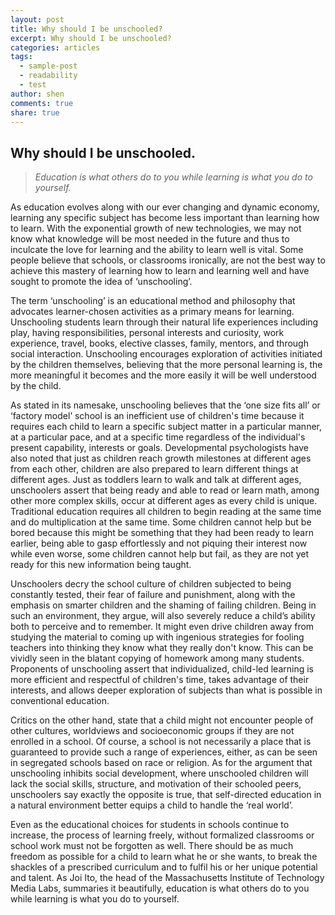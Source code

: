 ```yaml
---
layout: post
title: Why should I be unschooled?
excerpt: Why should I be unschooled?
categories: articles
tags:
  - sample-post
  - readability
  - test
author: shen
comments: true
share: true
---
```

## Why should I be unschooled.


> _Education is what others do to you while learning is what you do to yourself._



As education evolves along with our ever changing and dynamic economy, learning any specific subject has become less important than learning how to learn. With the exponential growth of new technologies, we may not know what knowledge will be most needed in the future and thus to inculcate the love for learning and the ability to learn well is vital. Some people believe that schools, or classrooms ironically, are not the best way to achieve this mastery of learning how to learn and learning well and have sought to promote the idea of ‘unschooling’.

The term ‘unschooling’ is an educational method and philosophy that advocates learner-chosen activities as a primary means for learning. Unschooling students learn through their natural life experiences including play, having responsibilities, personal interests and curiosity, work experience, travel, books, elective classes, family, mentors, and through social interaction. Unschooling encourages exploration of activities initiated by the children themselves, believing that the more personal learning is, the more meaningful it becomes and the more easily it will be well understood by the child.

As stated in its namesake, unschooling believes that the ‘one size fits all’ or ‘factory model’ school is an inefficient use of children's time because it requires each child to learn a specific subject matter in a particular manner, at a particular pace, and at a specific time regardless of the individual's present capability, interests or goals. Developmental psychologists have also noted that just as children reach growth milestones at different ages from each other, children are also prepared to learn different things at different ages. Just as toddlers learn to walk and talk at different ages, unschoolers assert that being ready and able to read or learn math, among other more complex skills, occur at different ages as every child is unique. Traditional education requires all children to begin reading at the same time and do multiplication at the same time. Some children cannot help but be bored because this might be something that they had been ready to learn earlier, being able to gasp effortlessly and not piquing their interest now while even worse, some children cannot help but fail, as they are not yet ready for this new information being taught.

Unschoolers decry the school culture of children subjected to being constantly tested, their fear of failure and punishment, along with the emphasis on smarter children and the shaming of failing children. Being in such an environment, they argue, will also severely reduce a child’s ability both to perceive and to remember. It might even drive children away from studying the material to coming up with ingenious strategies for fooling teachers into thinking they know what they really don't know. This can be vividly seen in the blatant copying of homework among many students. Proponents of unschooling assert that individualized, child-led learning is more efficient and respectful of children's time, takes advantage of their interests, and allows deeper exploration of subjects than what is possible in conventional education.

Critics on the other hand, state that a child might not encounter people of other cultures, worldviews and socioeconomic groups if they are not enrolled in a school. Of course, a school is not necessarily a place that is guaranteed to provide such a range of experiences, either, as can be seen in segregated schools based on race or religion. As for the argument that unschooling inhibits social development, where unschooled children will lack the social skills, structure, and motivation of their schooled peers, unschoolers say exactly the opposite is true, that self-directed education in a natural environment better equips a child to handle the ‘real world’.

Even as the educational choices for students in schools continue to increase, the process of learning freely, without formalized classrooms or school work must not be forgotten as well. There should be as much freedom as possible for a child to learn what he or she wants, to break the shackles of a prescribed curriculum and to fulfil his or her unique potential and talent. As Joi Ito, the head of the Massachusetts Institute of Technology Media Labs, summaries it beautifully, education is what others do to you while learning is what you do to yourself.
